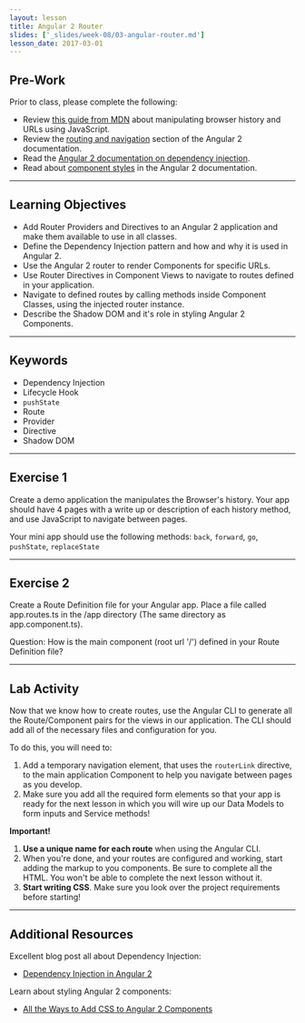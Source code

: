 ```yaml
---
layout: lesson
title: Angular 2 Router
slides: ['_slides/week-08/03-angular-router.md']
lesson_date: 2017-03-01
---
```


## Pre-Work

Prior to class, please complete the following:

- Review [this guide from MDN](https://developer.mozilla.org/en-US/docs/Web/API/History_API) about manipulating browser history and URLs using JavaScript.
- Review the [routing and navigation](https://angular.io/docs/ts/latest/guide/router.html) section of the Angular 2 documentation.
- Read the [Angular 2 documentation on dependency injection](http://blog.thoughtram.io/angular/2015/05/18/dependency-injection-in-angular-2.html).
- Read about [component styles](https://angular.io/docs/ts/latest/guide/component-styles.html) in the Angular 2 documentation.

---

## Learning Objectives

- Add Router Providers and Directives to an Angular 2 application and make them available to use in all classes.
- Define the Dependency Injection pattern and how and why it is used in Angular 2.
- Use the Angular 2 router to render Components for specific URLs.
- Use Router Directives in Component Views to navigate to routes defined in your application.
- Navigate to defined routes by calling methods inside Component Classes, using the injected
router instance.
- Describe the Shadow DOM and it's role in styling Angular 2 Components.

---

## Keywords

- Dependency Injection
- Lifecycle Hook
- `pushState`
- Route
- Provider
- Directive
- Shadow DOM

---

## Exercise 1

Create a demo application the manipulates the Browser's history. Your app should have 4 pages with a write up or description of each history method, and use JavaScript to navigate between pages.

Your mini app should use the following methods: `back`, `forward`, `go`, `pushState`, `replaceState`

---

## Exercise 2

Create a Route Definition file for your Angular app. Place a file called app.routes.ts in the /app directory (The same directory as app.component.ts).

Question: How is the main component (root url '/') defined in your Route Definition file?

---

## Lab Activity

Now that we know how to create routes, use the Angular CLI to generate all the Route/Component pairs for the views in our application. The CLI should add all of the necessary files and configuration for you.

To do this, you will need to:

1. Add a temporary navigation element, that uses the `routerLink` directive, to the main application Component to help you navigate between pages as you develop.
2. Make sure you add all the required form elements so that your app is ready for the next lesson in which you will wire up our Data Models to form inputs and Service methods!

**Important!**

1.  **Use a unique name for each route** when using the Angular CLI.
2. When you're done, and your routes are configured and working, start adding the markup to you components. Be sure to complete all the HTML. You won't be able to complete the next lesson without it.
3. **Start writing CSS**. Make sure you look over the project requirements before starting!

---

## Additional Resources

Excellent blog post all about Dependency Injection:

- [Dependency Injection in Angular 2](http://blog.thoughtram.io/angular/2015/05/18/dependency-injection-in-angular-2.html)

Learn about styling Angular 2 components:

- [All the Ways to Add CSS to Angular 2 Components](https://scotch.io/tutorials/all-the-ways-to-add-css-to-angular-2-components)
